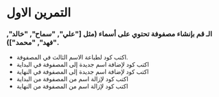 
# التمرين الاول 

 ### الـ قم بإنشاء مصفوفة تحتوي على أسماء  (مثل ["علي", "سماح", "خالد", "فهد", "محمد"]).
- اكتب كود لطباعة الاسم الثالث في المصفوفة.
- اكتب كود لإضافة اسم جديدة إلى المصفوفة في البداية
- اكتب كود لإضافة اسم جديدة إلى المصفوفة في النهاية
- اكتب كود لإزالة اسم من المصفوفة من البداية
- اكتب كود لإزالة اسم من المصفوفة من النهاية


